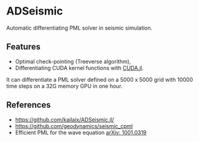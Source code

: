 # ADSeismic

Automatic differentiating PML solver in seismic simulation.

## Features

* Optimal check-pointing (Treeverse algorithm),
* Differentiating CUDA kernel functions with [CUDA.jl](https://github.com/JuliaGPU/CUDA.jl).

It can differentiate a PML solver defined on a 5000 x 5000 grid with 10000 time steps on a 32G memory GPU in one hour.

## References

* https://github.com/kailaix/ADSeismic.jl/
* https://github.com/geodynamics/seismic_cpml
* Efficient PML for the wave equation [arXiv: 1001.0319](https://arxiv.org/abs/1001.0319)